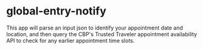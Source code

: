 # global-entry-notify
This app will parse an input json to identify your appointment date and location, and then query the CBP's Trusted Traveler appointment availability API to check for any earlier appointment time slots.
